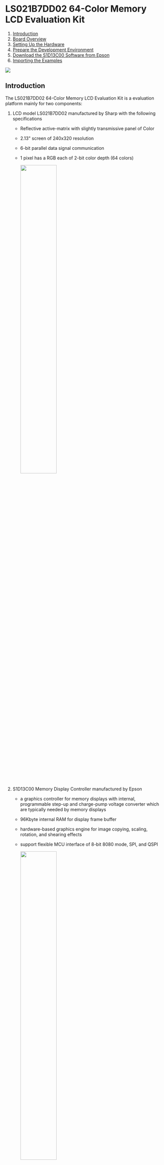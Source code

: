 # LS021B7DD02 64-Color Memory LCD Evaluation Kit

1. [Introduction](#introduction)
2. [Board Overview](#board_overview)
3. [Setting Up the Hardware](#setting_up_hardware)
4. [Prepare the Development Environment](#prepare_dev_env)
5. [Download the S1D13C00 Software from Epson](#epson_sw)
6. [Importing the Examples](#import_examples)

<img src = "./docs/FrontCover.JPG">


 ## Introduction <a name="introduction"></a>

The LS021B7DD02 64-Color Memory LCD Evaluation Kit is a evaluation platform mainly for two components:

1. LCD model LS021B7DD02 manufactured by Sharp with the following specifications
   * Reflective active-matrix with slightly transmissive panel of Color
   
   * 2.13" screen of 240x320 resolution
   
   * 6-bit parallel data signal communication
   
   * 1 pixel has a RGB each of 2-bit color depth (64 colors)
   
     <img src = "./docs/LS021B7DD02.JPG" width=50%>
   
2. S1D13C00 Memory Display Controller manufactured by Epson
   * a graphics controller for memory displays with internal, programmable step-up and charge-pump voltage converter which are typically needed by memory displays
   
   * 96Kbyte internal RAM for display frame buffer
   
   * hardware-based graphics engine for image copying, scaling, rotation, and shearing effects
   
   * support flexible MCU interface of 8-bit 8080 mode, SPI, and QSPI
   
     <img src = "./docs/Epson_S1D13C00.JPG" width = 50%>

## Board Overview <a name="board_overview"></a>

<img src = "./docs/BoardOverview.jpg">

1. Molex connector 5035662102 to mate with LS021B7DD02
2. R132 (100R, 0.1%), R133 (100R, 0.1%), and R122(10R, 0.1%) with test points for VDD1 of LS021B7DD02, VDD2 of LS021B7DD02, and VDD of S1D13C00. Please read schematic in this repository.
3. P102 is an interface connector of S1D13C00 to an external microcontroller
4. Backlight module
5. On/OFF switch of the backlight module
6. Buzzer connecting to P10 and P11 of S1D13C00 
7. A tact switch connecting to P07 of S1D13C00 
8. 2.54mm header connecting to P01 - P06 of S1D13C00 
9. P103, P104, P100, and P105 are pin header compatible with Arduino Uno form factor
10. Bridge board (EK-TM4C1294XL-Bridge) to interface with Texas Instruments Tiva:tm: C Series TM4C1294 LaunchPad Evaluation Kit
11. Jumper array to set 8080/HSPI/SPI as the microcontroller interface
12. P1 on EK-TM4C1294XL-Bridge to mate with P102 on LS021B7DD02 board
13. Texas Instruments Tiva:tm: C Series TM4C1294 LaunchPad Evaluation Kit

## Setting Up the Hardware <a name="setting_up_hardware"></a>

Install the LCD

<img src = "./docs/Installing_LCD.JPG" width=70%>

Mate the connectors

<img src = "./docs/Mate_the_connectors.JPG">

Make sure jumper positions set to HSPI/SPI interface

<img src = "./docs/Set_jumpers.JPG">

Connect USB cable

<img src = "./docs/Connect_USB_Cable.JPG">



## Prepare the Development Environment <a name="prepare_dev_env"></a>

Download and install Code Composer Studio (CCS) from this web site:

https://www.ti.com/tool/CCSTUDIO

<img src = "./docs/CCStudio_download.png">

You need to create a myTI account ID with a valid email and password to download the software.

Various download options are supported: Windows/MacOS/Linux. In my case, I have selected the Windows single file (offline) installer:

<img src = "./docs/CCStudio_options.png">

Double click to run ccs_setup_xxxx.exe:

<img src = "./docs/ccs_setup.png">



Accept the default installation directory suggested for simplicity:

<img src = "./docs/ccs_default_install_folder.png">

The Code Composer Studio supports all MCU and MPU models of Texas Instruments. We only need one of them. To save time and our hard disk resource, select Custom Installation option, followed by TM4C12x ARM Cortex-M4F core-based MCUs as the component to install.

<img src = "./docs/CCStudio_TM4C12_option.png">

Click few more Next buttons to accept default installation options to continue. When you see Installation Completed message, click OK to reboot your machine.

<img src = "./docs/CCStudio_install_completed_reboot.png">

Next, download and install TivaWare which is a collection of royalty-free libraries to control the TM4C1294 MCU.

TivaWare is found at: http://www.ti.com/tool/SW-TM4C

Click **Download > Download options > SW-TM4C-2.2.0.295.exe**.

<img src = "./docs/SW_TM4C_Download.png">

Accept the default installation directory for simplicity:

<img src = "./docs/SW_TM4C_Install_Default_Dir.png">

Launch CCS with a workspace project created at your own convenience. In my case, the default workspace is located at **C:\Users\JohnLeung\workspace_v12**. Your case will be different in the field of user name. 

<img src = "./docs/CCStudio_Launch.png">



## Download the S1D13C00 Software from Epson <a name="epson_sw"></a>

Software package containing the driver source code and demo projects of the S1D13C00 Memory Display Controller is available from this web site:

https://vdc.epson.com/display-controllers/mdc/s1d13c00.

Scrolling down the page you will see a link to download an exe file [S1D13C00 Peripheral Circuit Sample Software Rev 3.0](https://vdc.epson.com/display-controllers/mdc/s1d13c00/s1d13c00-sample-software-for-ti-3).

<img src = "./docs/S1D13C00_download_link.png">

Double click the exe file to install the software package.

<img src = "./docs/S1D13C00_pack_install.png">

Accept the default installation directory C:/EPSON for simplicity (you may choose any location convenient to you).

<img src = "./docs/S1D13C00_default_install_dir.png">

Now you have everything to develop an application for LS021B7DD0x + S1D13C00.

<img src = "./docs/S1D13C00_folder_structure.png">

## Importing the Examples <a name="import_examples"></a>

Follow the procedures below to import and run the first project on LS021B7DD02 64-Color Memory LCD Evaluation Kit.

Step 1: Launch Code Composer Studio

Step 2: Import an example from the Epson folder you have just extracted in previous section. 

From **Project > Import CCS Projects**

<img src = "./docs/Import_CCS_Projects.png">

Step 3: Browse to the location of S1D13C00 example folder at **C:\EPSON\S1D13C00_SW\Examples**,  select the **demo2_LS021B7DD01** folder, click **Select Folder** button

<img src = "./docs/Select_demo2_LS021B7DD01_folder.png">

Step 4: You will see three options in the next screen. Select EK-TM4C1294XL as the host because it is what we are using. Click Finish.

<img src = "./docs/Select_TM4C1294XL.png">

Step 5: You will see a new project under the **Project Explorer**. Right click on the project title and select **Properties**.

<img src = "./docs/Select_properties.png">

Step 6: Expand Resource tab, click **Linked Resources**. Create a new Path Variable by clicking the **New** button.

<img src = "./docs/Adding_TIVAWARE_Step1.png">

Step 7: Enter TIVAWARE_INSTALL_DIR to the Name textbox. Click **Folder...** button to add the path location of TivaWare library > **Select Folder**. 

<img src = "./docs/Adding_TIVAWARE_Step2.png">

Step 8: You will see the New Variable dialog box look something like this. Click OK to exit. 

<img src = "./docs/Adding_TIVAWARE_Step3.png">

Step 9: Now there is a new Path Variable **TIVAWARE_INSTALL_DIR** that points to the path of Tivaware library. Click **Apply and Close**.

<img src = "./docs/Adding_TIVAWARE_Step4.png">

Step 10: Build the project to make sure there is no error.

<img src  = "./docs/Building_the_project.png">

Step 11: For demo2, we need to make a minor modification to the source code. Expand **Src > User**, open main.c and browse to the bottom. Make change to the source code as follows:

```C
     if (pic != prevpic)
     {
         seQSPI_SetMasterRxMMA( img01_RMADRH, 0xEB );
         seDMAC_MemCpy32 (picslib[pic], RAM_BASE, 240*80, seDMAC_CH2);
         DISPLAYUPDATE();
         seMDC_WaitUpdDone();
         seQSPI_ClearMasterRxMMA();
         prevpic = pic;

         printf ("Current image number is %d\n", pic );
        // This snippet doesn't work for some unknown reason(s)
        // Enable MMA mode
        // seQSPI_SetMasterRxMMA( img01_RMADRH, 0xEB );
        // FrameScrollUpdate (picslib[prevpic], picslib[pic], RAM_BASE, ...);
        // prevpic = pic;
        // seQSPI_ClearMasterRxMMA();
     }
```

The changes are summarized in the screen capture below:

<img src = "./docs/Building_the_project2.png">

Step 12: Click Debug button from the menu bar then Run.

<img src = "./docs/Debug_and_Run.png">

Step 13: You may browse the photo catalog from the Serial Flash by clicking on SW1 on the red board (TM4C1294-EK). Feel free to test the backlight quality.

<img src = "./docs/Backlight_on.JPG" width = 70%>

Step 14: Photos on the LCD are stored (ex-factory) in the 128Mbit (16MByte) Serial Flash W25Q128JVSIQTR close to Epson S1D13C00. Image sources are available from the demo2 folder under \source_images.

<img src = "./docs/Binary_file_loc.png">

Epson has released [three tools](https://vdc.epson.com/display-controllers/s1d13c00-peripheral-circuit-sample-software-manual/viewdocument/611) to convert fonts and images to format compatible with S1D13C00.

Features of the tools are summarized below:

| Tool                            | Features                                                     |      |
| ------------------------------- | ------------------------------------------------------------ | ---- |
| Font Conversion MDCFontConv.exe | Generate font bitmaps header (.h) or binary files (.mdcfont) from system fonts in PC. |      |
| MDCImgConv.exe                  | Convert common image formats (BMP, PNG, JPG, ICO, TIF, GIF) to pixel formats supported by S1D13C00. The tool can generate header files (.h), binary files (.mdcimg) or HEX files (.hex). |      |
| MDCSerFlashImg.exe              | Create a binary image for downloading to the serial flash W25Q128JVSIQTR |      |

Step 15: Use Tera Term to update the Serial Flash with a new binary file. Launch Tera Term, select the new COM Port enumerated. Click OK.

<img src = "./docs/Teraterm_new_connection.png">

Step 16: From **Setup > Serial Port > set Speed to 115200 > New setting**.

<img src = "./docs/Teraterm_serial_speed.png">

Step 17: By clicking the reset button from TM4C1294-EK board, you will see a short manual from Tera Term. Type <Z> from keyboard to erase the Serial Flash. 

<img src = "./docs/Teraterm_Z_to_erase.png">

Step 18: After erase complete you will see a probe to send a binary file by XModem protocol. 

<img src = "./docs/Teraterm_Z_erase_complete.png">

From **File > Transfer > XMODEM > Send**, browse to the binary file (C:\EPSON\S1D13C00_SW\Examples\demo2_LS021B7DD01\source_images\demo2_serflash.bin)  to download. 

<img src = "./docs/Teraterm_Z_to_send_xmodem.png">

<img src = "./docs/Teraterm_Z_to_select_bin.png">

You will see the progress of Xmodem transfer. 

<img src = "./docs/Teraterm_Z_xmodem_progress.png">

Wait until it finishes. It takes time.

<img src = "./docs/Teraterm_xmodem_finish.png">

Finally, click reset on TM4C1294 LaunchPad. Scrolling different images by clicking SW1.

<img src = "./docs/SW1_switch.JPG">

You will see different images on the LCD with demo2 by clicking SW1.

<img src = "./docs/demo2.JPG">

Step 19: Repeat the same procedures above to import more examples. Don't forget to set the Path Variable  of **TIVAWARE_INSTALL_DIR** as that in step 9 for other examples.

<img src = "./docs/Importing_all_examples.png">

## Current consumption and its measurement

